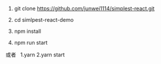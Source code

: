 1. git clone https://github.com/junwei1114/simplest-react.git
	

2. cd  simlpest-react-demo  
3. npm install 
4. npm run start



或者  
1.yarn 
2.yarn start
